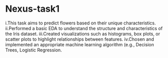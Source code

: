 # Nexus-task1
i.This task aims to predict flowers based on their unique characteristics. 
ii.Performed a basic EDA to understand the structure and characteristics of the 
Iris dataset.
iii.Created visualizations such as histograms, box plots, or scatter plots to highlight 
relationships between features.
iv.Chosen and implemented an appropriate machine learning algorithm (e.g., 
Decision Trees, Logistic Regression.
